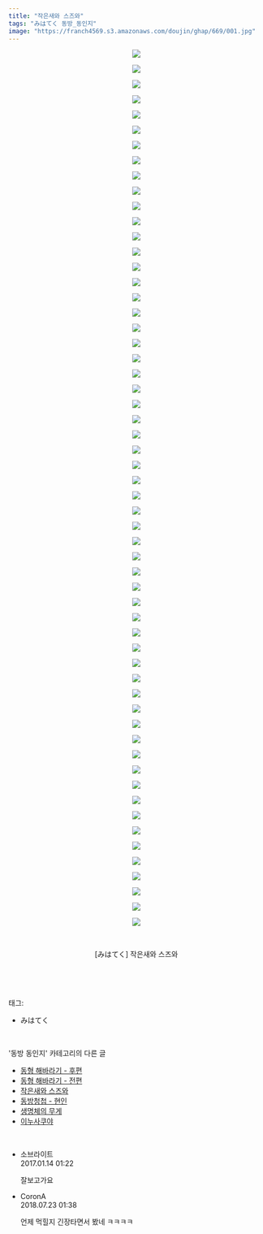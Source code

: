 ```yaml
---
title: "작은새와 스즈와"
tags: "みはてく 동방_동인지"
image: "https://franch4569.s3.amazonaws.com/doujin/ghap/669/001.jpg"
---
```

<div class="article">
<p style="text-align: center; clear: none; float: none;"><img src="{{ site.imgserver2 }}/ghap/669/001.jpg"/></p>
<p style="text-align: center; clear: none; float: none;"><img src="{{ site.imgserver2 }}/ghap/669/002.jpg"/></p>
<p style="text-align: center; clear: none; float: none;"><img src="{{ site.imgserver2 }}/ghap/669/003.jpg"/></p>
<p style="text-align: center; clear: none; float: none;"><img src="{{ site.imgserver2 }}/ghap/669/004.jpg"/></p>
<p style="text-align: center; clear: none; float: none;"><img src="{{ site.imgserver2 }}/ghap/669/005.jpg"/></p>
<p style="text-align: center; clear: none; float: none;"><img src="{{ site.imgserver2 }}/ghap/669/006.jpg"/></p>
<p style="text-align: center; clear: none; float: none;"><img src="{{ site.imgserver2 }}/ghap/669/007.jpg"/></p>
<p style="text-align: center; clear: none; float: none;"><img src="{{ site.imgserver2 }}/ghap/669/008.jpg"/></p>
<p style="text-align: center; clear: none; float: none;"><img src="{{ site.imgserver2 }}/ghap/669/009.jpg"/></p>
<p style="text-align: center; clear: none; float: none;"><img src="{{ site.imgserver2 }}/ghap/669/010.jpg"/></p>
<p style="text-align: center; clear: none; float: none;"><img src="{{ site.imgserver2 }}/ghap/669/011.jpg"/></p>
<p style="text-align: center; clear: none; float: none;"><img src="{{ site.imgserver2 }}/ghap/669/012.jpg"/></p>
<p style="text-align: center; clear: none; float: none;"><img src="{{ site.imgserver2 }}/ghap/669/013.jpg"/></p>
<p style="text-align: center; clear: none; float: none;"><img src="{{ site.imgserver2 }}/ghap/669/014.jpg"/></p>
<p style="text-align: center; clear: none; float: none;"><img src="{{ site.imgserver2 }}/ghap/669/015.jpg"/></p>
<p style="text-align: center; clear: none; float: none;"><img src="{{ site.imgserver2 }}/ghap/669/016.jpg"/></p>
<p style="text-align: center; clear: none; float: none;"><img src="{{ site.imgserver2 }}/ghap/669/017.jpg"/></p>
<p style="text-align: center; clear: none; float: none;"><img src="{{ site.imgserver2 }}/ghap/669/018.jpg"/></p>
<p style="text-align: center; clear: none; float: none;"><img src="{{ site.imgserver2 }}/ghap/669/019.jpg"/></p>
<p style="text-align: center; clear: none; float: none;"><img src="{{ site.imgserver2 }}/ghap/669/020.jpg"/></p>
<p style="text-align: center; clear: none; float: none;"><img src="{{ site.imgserver2 }}/ghap/669/021.jpg"/></p>
<p style="text-align: center; clear: none; float: none;"><img src="{{ site.imgserver2 }}/ghap/669/022.jpg"/></p>
<p style="text-align: center; clear: none; float: none;"><img src="{{ site.imgserver2 }}/ghap/669/023.jpg"/></p>
<p style="text-align: center; clear: none; float: none;"><img src="{{ site.imgserver2 }}/ghap/669/024.jpg"/></p>
<p style="text-align: center; clear: none; float: none;"><img src="{{ site.imgserver2 }}/ghap/669/025.jpg"/></p>
<p style="text-align: center; clear: none; float: none;"><img src="{{ site.imgserver2 }}/ghap/669/026.jpg"/></p>
<p style="text-align: center; clear: none; float: none;"><img src="{{ site.imgserver2 }}/ghap/669/027.jpg"/></p>
<p style="text-align: center; clear: none; float: none;"><img src="{{ site.imgserver2 }}/ghap/669/028.jpg"/></p>
<p style="text-align: center; clear: none; float: none;"><img src="{{ site.imgserver2 }}/ghap/669/029.jpg"/></p>
<p style="text-align: center; clear: none; float: none;"><img src="{{ site.imgserver2 }}/ghap/669/030.jpg"/></p>
<p style="text-align: center; clear: none; float: none;"><img src="{{ site.imgserver2 }}/ghap/669/031.jpg"/></p>
<p style="text-align: center; clear: none; float: none;"><img src="{{ site.imgserver2 }}/ghap/669/032.jpg"/></p>
<p style="text-align: center; clear: none; float: none;"><img src="{{ site.imgserver2 }}/ghap/669/033.jpg"/></p>
<p style="text-align: center; clear: none; float: none;"><img src="{{ site.imgserver2 }}/ghap/669/034.jpg"/></p>
<p style="text-align: center; clear: none; float: none;"><img src="{{ site.imgserver2 }}/ghap/669/035.jpg"/></p>
<p style="text-align: center; clear: none; float: none;"><img src="{{ site.imgserver2 }}/ghap/669/036.jpg"/></p>
<p style="text-align: center; clear: none; float: none;"><img src="{{ site.imgserver2 }}/ghap/669/037.jpg"/></p>
<p style="text-align: center; clear: none; float: none;"><img src="{{ site.imgserver2 }}/ghap/669/038.jpg"/></p>
<p style="text-align: center; clear: none; float: none;"><img src="{{ site.imgserver2 }}/ghap/669/039.jpg"/></p>
<p style="text-align: center; clear: none; float: none;"><img src="{{ site.imgserver2 }}/ghap/669/040.jpg"/></p>
<p style="text-align: center; clear: none; float: none;"><img src="{{ site.imgserver2 }}/ghap/669/041.jpg"/></p>
<p style="text-align: center; clear: none; float: none;"><img src="{{ site.imgserver2 }}/ghap/669/042.jpg"/></p>
<p style="text-align: center; clear: none; float: none;"><img src="{{ site.imgserver2 }}/ghap/669/043.jpg"/></p>
<p style="text-align: center; clear: none; float: none;"><img src="{{ site.imgserver2 }}/ghap/669/044.jpg"/></p>
<p style="text-align: center; clear: none; float: none;"><img src="{{ site.imgserver2 }}/ghap/669/045.jpg"/></p>
<p style="text-align: center; clear: none; float: none;"><img src="{{ site.imgserver2 }}/ghap/669/046.jpg"/></p>
<p style="text-align: center; clear: none; float: none;"><img src="{{ site.imgserver2 }}/ghap/669/047.jpg"/></p>
<p style="text-align: center; clear: none; float: none;"><img src="{{ site.imgserver2 }}/ghap/669/048.jpg"/></p>
<p style="text-align: center; clear: none; float: none;"><img src="{{ site.imgserver2 }}/ghap/669/049.jpg"/></p>
<p style="text-align: center; clear: none; float: none;"><img src="{{ site.imgserver2 }}/ghap/669/050.jpg"/></p>
<p style="text-align: center; clear: none; float: none;"><img src="{{ site.imgserver2 }}/ghap/669/051.jpg"/></p>
<p style="text-align: center; clear: none; float: none;"><img src="{{ site.imgserver2 }}/ghap/669/052.jpg"/></p>
<p style="text-align: center; clear: none; float: none;"><img src="{{ site.imgserver2 }}/ghap/669/053.jpg"/></p>
<p style="text-align: center; clear: none; float: none;"><img src="{{ site.imgserver2 }}/ghap/669/054.jpg"/></p>
<p style="text-align: center; clear: none; float: none;"><img src="{{ site.imgserver2 }}/ghap/669/055.jpg"/></p>
<p style="text-align: center; clear: none; float: none;"><img src="{{ site.imgserver2 }}/ghap/669/056.jpg"/></p>
<p style="text-align: center; clear: none; float: none;"><img src="{{ site.imgserver2 }}/ghap/669/057.jpg"/></p>
<p style="text-align: center; clear: none; float: none;"><img src="{{ site.imgserver2 }}/ghap/669/058.jpg"/></p>
<p style="text-align: center; clear: none; float: none;"><br/></p>
<p style="text-align: center; clear: none; float: none;">[みはてく] 작은새와 스즈와</p>
<p><br/></p>
</div><br/>
<div class="tagTrail">
<p>태그: </p>
<ul>
<li>みはてく</li>
</ul>
</div><br/>
<div class="another">
<p>'동방 동인지' 카테고리의 다른 글</p>
<ul>
<li><a href="/ghap_671">동형 해바라기 - 후편</a></li>
<li><a href="/ghap_670">동형 해바라기 - 전편</a></li>
<li><a href="/ghap_669">작은새와 스즈와</a></li>
<li><a href="/ghap_667">동방청첩 - 현인</a></li>
<li><a href="/ghap_665">생명체의 무게</a></li>
<li><a href="/ghap_664">이누사쿠야</a></li>
</ul>
</div><br/>
<div class="cb_module cb_fluid">
<div class="cb_wrt cb_profile">
<div class="comment">
<ul>
<li class="cb_thumb_off" id="comment14891390">
<div class="cb_comment_area">
<div class="cb_info_area">
<div class="cb_section">
<span class="cb_nick_name">소브라이트</span>
</div>
<div class="cb_section">
<span class="cb_date">2017.01.14 01:22 </span>
</div>
</div>
<div class="cb_dsc_comment">
<p class="cb_dsc">
											잘보고가요
										</p>
</div>
</div></li>
<li class="cb_thumb_off" id="comment15291901">
<div class="cb_comment_area">
<div class="cb_info_area">
<div class="cb_section">
<span class="cb_nick_name">CoronA</span>
</div>
<div class="cb_section">
<span class="cb_date">2018.07.23 01:38 </span>
</div>
</div>
<div class="cb_dsc_comment">
<p class="cb_dsc">
											언제 먹힐지 긴장타면서 봤네 ㅋㅋㅋㅋ
										</p>
</div>
</div></li>
</ul>
</div>
</div><!-- commentList close -->
</div><br/>

